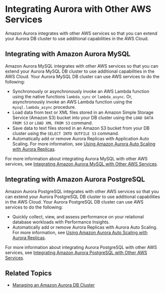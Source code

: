 # Integrating Aurora with Other AWS Services<a name="Aurora.Integrating"></a>

Amazon Aurora integrates with other AWS services so that you can extend your Aurora DB cluster to use additional capabilities in the AWS Cloud\. 

## Integrating with Amazon Aurora MySQL<a name="Aurora.Integrating.AuroraMySQL"></a>

Amazon Aurora MySQL integrates with other AWS services so that you can extend your Aurora MySQL DB cluster to use additional capabilities in the AWS Cloud\. Your Aurora MySQL DB cluster can use AWS services to do the following:
+ Synchronously or asynchronously invoke an AWS Lambda function using the native functions `lambda_sync` or `lambda_async`\. Or, asynchronously invoke an AWS Lambda function using the `mysql.lambda_async` procedure\.
+ Load data from text or XML files stored in an Amazon Simple Storage Service \(Amazon S3\) bucket into your DB cluster using the `LOAD DATA FROM S3` or `LOAD XML FROM S3` command\.
+ Save data to text files stored in an Amazon S3 bucket from your DB cluster using the `SELECT INTO OUTFILE S3` command\.
+ Automatically add or remove Aurora Replicas with Application Auto Scaling\. For more information, see [Using Amazon Aurora Auto Scaling with Aurora Replicas](Aurora.Integrating.AutoScaling.md)\.

For more information about integrating Aurora MySQL with other AWS services, see [Integrating Amazon Aurora MySQL with Other AWS Services](AuroraMySQL.Integrating.md)\.

## Integrating with Amazon Aurora PostgreSQL<a name="Aurora.Integrating.AuroraPostgreSQL"></a>

Amazon Aurora PostgreSQL integrates with other AWS services so that you can extend your Aurora PostgreSQL DB cluster to use additional capabilities in the AWS Cloud\. Your Aurora PostgreSQL DB cluster can use AWS services to do the following:
+ Quickly collect, view, and assess performance on your relational database workloads with Performance Insights\.
+ Automatically add or remove Aurora Replicas with Aurora Auto Scaling\. For more information, see [Using Amazon Aurora Auto Scaling with Aurora Replicas](Aurora.Integrating.AutoScaling.md)\.

For more information about integrating Aurora PostgreSQL with other AWS services, see [Integrating Amazon Aurora PostgreSQL with Other AWS Services](AuroraPostgreSQL.Integrating.md)\.

## Related Topics<a name="Aurora.Integrating.RelatedTopics"></a>
+ [Managing an Amazon Aurora DB Cluster](CHAP_Aurora.md)